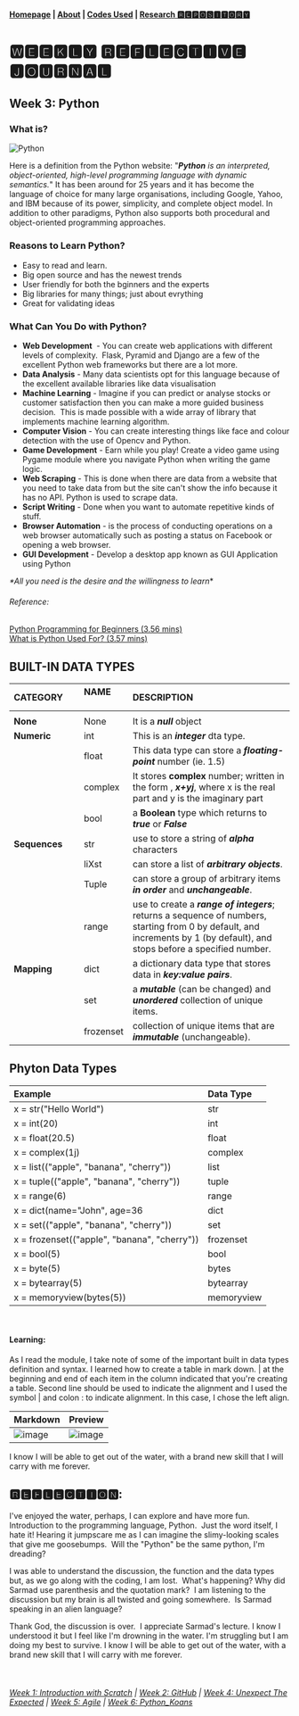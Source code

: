 #### [Homepage](https://PythITjolly.github.io/)   |  [About](https://PythITjolly.github.io/about) | [Codes Used](https://PythITjolly.github.io/Codes) | [Research 🆁🅴🅿🅾🆂🅸🆃🅾🆁🆈](https://PythITjolly.github.io/journals)

# 🆆🅴🅴🅺🅻🆈 🆁🅴🅵🅻🅴🅲🆃🅸🆅🅴 🅹🅾🆄🆁🅽🅰🅻

## Week 3: Python
### What is?
![Python](https://user-images.githubusercontent.com/110364984/184584200-b4419d95-5331-4654-89d5-cacacde941f8.jpg)

Here is a definition from the Python website:
"_**Python** is an interpreted, object-oriented, high-level programming language with dynamic semantics._"
It has been around for 25 years and it has become the language of choice for many large organisations, including Google, Yahoo, and IBM because of its power, simplicity, and complete object model. In addition to other paradigms, Python also supports both procedural and object-oriented programming approaches.

### Reasons to Learn Python?
* Easy to read and learn.
* Big open source and has the newest trends
* User friendly for both the bginners and the experts
* Big libraries for many things; just about evrything
* Great for validating ideas

### What Can You Do with Python?

* **Web Development**  - You can create web applications with different levels of complexity.  Flask, Pyramid and Django are a few of the excellent Python web frameworks but there are a lot more.
* **Data Analysis** - Many data scientists opt for this language because of the excellent available libraries like data visualisation
* **Machine Learning** - Imagine if you can predict or analyse stocks or customer satisfaction then you can make a more guided business decision.  This is made possible with a wide array of library that implements machine learning algorithm.
* **Computer Vision** - You can create interesting things like face and colour detection with the use of Opencv and Python.
* **Game Development** - Earn while you play! Create a video game using Pygame module where you navigate Python when writing the game logic.
* **Web Scraping** - This is done when there are data from a website that you need to take data from but the site can't show the info because it has no API. Python is used to scrape data.
* **Script Writing** - Done when you want to automate repetitive kinds of stuff.
* **Browser Automation** - is the process of conducting operations on a web browser automatically such as posting a status on Facebook or opening a web browser.
* **GUI Development** - Develop a desktop app known as GUI Application using Python

_*All you need is the desire and the willingness to learn_*


###### Reference:
[Python Programming for Beginners (3.56 mins)](https://youtu.be/hxGB7LU4i1I)
<br>
[What is Python Used For? (3.57 mins)](https://youtu.be/-67hh86N42Q)


## BUILT-IN DATA TYPES

|**CATEGORY**     | **NAME**       |**DESCRIPTION**|
|:---             |:---            |:---           |
|                 |                |               |
|**None**         | None           | It is a **_null_** object|
|**Numeric**      | int            | This is an **_integer_** dta type.|
|                 | float          | This data type can store a **_floating-point_** number (ie. 1.5)|
|                 | complex        | It stores **complex** number; written in the form , **_x+yj_**, where x is the real part and y is the imaginary part|
|                 | bool           | a **Boolean** type which returns to **_true_** or **_False_**
|**Sequences**    | str            | use to store a string of **_alpha_** characters
|                 | liXst          | can store a list of **_arbitrary objects_**.|
|                 | Tuple          | can store a group of arbitrary items **_in order_** and **_unchangeable_**.
|                 | range          | use to create a **_range of integers_**; returns a sequence of numbers, starting from 0 by default, and increments by 1 (by default), and stops before a specified number.|
|**Mapping**      | dict           | a dictionary data type that stores data in **_key:value pairs_**.|
|                 | set            | a **_mutable_** (can be changed) and **_unordered_** collection of unique items.|
|                 | frozenset      | collection of unique items that are **_immutable_** (unchangeable).


## Phyton Data Types

|**Example**     |**Data Type**|
|:---            |:------------|
|x = str("Hello World")|str|
|x = int(20)|int|
|x = float(20.5)|float|
|x = complex(1j)|complex|
|x = list(("apple", "banana", "cherry"))|list|
|x = tuple(("apple", "banana", "cherry"))|tuple|
|x = range(6)|range|
|x = dict(name="John", age=36|dict
|x = set(("apple", "banana", "cherry"))|set|
|x = frozenset(("apple", "banana", "cherry"))|frozenset|
|x = bool(5)|bool|
|x = byte(5)|bytes|
|x = bytearray(5)|bytearray|
|x = memoryview(bytes(5))|memoryview|

<br>

#### Learning:

As I read the module, I take note of some of the important built in data types definition and syntax.  I learned how to create a table in mark down. | at the beginning and end of each item in the column indicated that you're creating a table.  Second line should be used to indicate the alignment and I used the symbol | and colon : to indicate alignment. In this case, I chose the left align.

| **Markdown** |           **Preview**      |
|:---          | :----                      |
| ![image](https://user-images.githubusercontent.com/110364984/187790545-47128268-7173-436f-9eee-14b3037ad61d.png)|     ![image](https://user-images.githubusercontent.com/110364984/187790666-d2d00604-638f-4747-9cb6-dad848fb3705.png)


I know I will be able to get out of the water, with a brand new skill that I will carry with me forever.
<br>

## 🆁🅴🅵🅻🅴🅲🆃🅸🅾🅽:

I've enjoyed the water, perhaps, I can explore and have more fun.  Introduction to the programming language, Python.  Just the word itself, I hate it! Hearing it jumpscare me as I can imagine the slimy-looking scales that give me goosebumps.  Will the "Python" be the same python, I'm dreading?
<br>

I was able to understand the discussion, the function and the data types but, as we go along with the coding, I am lost.  What's happening? Why did Sarmad use parenthesis and the quotation mark?  I am listening to the discussion but my brain is all twisted and going somewhere.  Is Sarmad speaking in an alien language? 
<br>

Thank God, the discussion is over.  I appreciate Sarmad's lecture. I know I understood it but I feel like I'm drowning in the water. I'm struggling but I am doing my best to survive. I know I will be able to get out of the water, with a brand new skill that I will carry with me forever.
<br>

<br>


###### [Week 1: Introduction with Scratch](PythITjolly.github.io/Week1)   | [Week 2: GitHub](https://PythITjolly.github.io/Week3)   |  [Week 4: Unexpect The Expected](https://PythITjolly.github.io/Week4)   |  [Week 5: Agile](https://PythITjolly.github.io/Week5)       |     [Week 6: Python_Koans](https://PythITjolly.github.io/Week6)

